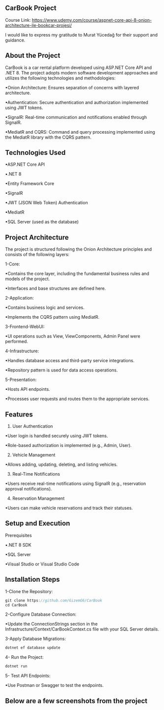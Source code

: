 CarBook Project
-------------------
Course Link: https://www.udemy.com/course/aspnet-core-api-8-onion-architecture-ile-bookcar-projesi/

I would like to express my gratitude to Murat Yücedağ for their support and guidance.

About the Project
-------------------
CarBook is a car rental platform developed using ASP.NET Core API and .NET 8. The project adopts modern software development approaches and utilizes the following technologies and methodologies:

•Onion Architecture: Ensures separation of concerns with layered architecture.

•Authentication: Secure authentication and authorization implemented using JWT tokens.

•SignalR: Real-time communication and notifications enabled through SignalR.

•MediatR and CQRS: Command and query processing implemented using the MediatR library with the CQRS pattern.

Technologies Used
-------------------
•ASP.NET Core API

•.NET 8

•Entity Framework Core

•SignalR

•JWT (JSON Web Token) Authentication

•MediatR

•SQL Server (used as the database)

Project Architecture
-------------------
The project is structured following the Onion Architecture principles and consists of the following layers:

1-Core:

•Contains the core layer, including the fundamental business rules and models of the project.

•Interfaces and base structures are defined here.

2-Application:

•Contains business logic and services.

•Implements the CQRS pattern using MediatR.

3-Frontend-WebUI:

•UI operations such as View, ViewComponents, Admin Panel were performed.

4-Infrastructure:

•Handles database access and third-party service integrations.

•Repository pattern is used for data access operations.

5-Presentation:

•Hosts API endpoints.

•Processes user requests and routes them to the appropriate services.

Features
-------------------
1. User Authentication

•User login is handled securely using JWT tokens.

•Role-based authorization is implemented (e.g., Admin, User).

2. Vehicle Management

•Allows adding, updating, deleting, and listing vehicles.

3. Real-Time Notifications

•Users receive real-time notifications using SignalR (e.g., reservation approval notifications).

4. Reservation Management

•Users can make vehicle reservations and track their statuses.

Setup and Execution
-------------------
Prerequisites

•.NET 8 SDK

•SQL Server

•Visual Studio or Visual Studio Code

Installation Steps
-------------------
1-Clone the Repository:

```csharp
git clone https://github.com/GizemG6/CarBook
cd CarBook
```

2-Configure Database Connection:

•Update the ConnectionStrings section in the Infrastructure/Context/CarBookContext.cs file with your SQL Server details.

3-Apply Database Migrations:

```csharp
dotnet ef database update
```

4- Run the Project:

```csharp
dotnet run
```

5- Test API Endpoints:

•Use Postman or Swagger to test the endpoints.

Below are a few screenshots from the project
---------------------------------------------
